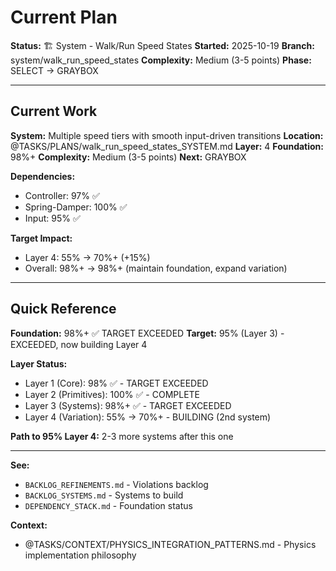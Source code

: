 # Current Plan

**Status:** 🏗️ System - Walk/Run Speed States
**Started:** 2025-10-19
**Branch:** system/walk_run_speed_states
**Complexity:** Medium (3-5 points)
**Phase:** SELECT → GRAYBOX

---

## Current Work

**System:** Multiple speed tiers with smooth input-driven transitions
**Location:** @TASKS/PLANS/walk_run_speed_states_SYSTEM.md
**Layer:** 4
**Foundation:** 98%+
**Complexity:** Medium (3-5 points)
**Next:** GRAYBOX

**Dependencies:**
- Controller: 97% ✅
- Spring-Damper: 100% ✅
- Input: 95% ✅

**Target Impact:**
- Layer 4: 55% → 70%+ (+15%)
- Overall: 98%+ → 98%+ (maintain foundation, expand variation)

---

## Quick Reference

**Foundation:** 98%+ ✅ TARGET EXCEEDED
**Target:** 95% (Layer 3) - EXCEEDED, now building Layer 4

**Layer Status:**
- Layer 1 (Core): 98% ✅ - TARGET EXCEEDED
- Layer 2 (Primitives): 100% ✅ - COMPLETE
- Layer 3 (Systems): 98%+ ✅ - TARGET EXCEEDED
- Layer 4 (Variation): 55% → 70%+ - BUILDING (2nd system)

**Path to 95% Layer 4:** 2-3 more systems after this one

---

**See:**
- `BACKLOG_REFINEMENTS.md` - Violations backlog
- `BACKLOG_SYSTEMS.md` - Systems to build
- `DEPENDENCY_STACK.md` - Foundation status

**Context:**
- @TASKS/CONTEXT/PHYSICS_INTEGRATION_PATTERNS.md - Physics implementation philosophy
